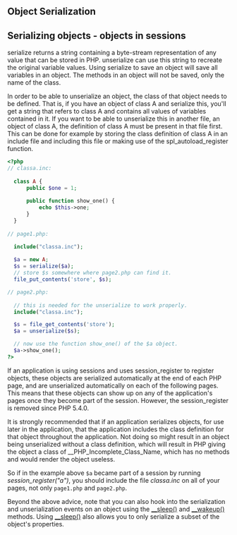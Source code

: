 Object Serialization
--------------------

Serializing objects - objects in sessions
-----------------------------------------

<span class="function">serialize</span> returns a string containing a
byte-stream representation of any value that can be stored in PHP. <span
class="function">unserialize</span> can use this string to recreate the
original variable values. Using serialize to save an object will save
all variables in an object. The methods in an object will not be saved,
only the name of the class.

In order to be able to <span class="function">unserialize</span> an
object, the class of that object needs to be defined. That is, if you
have an object of class A and serialize this, you'll get a string that
refers to class A and contains all values of variables contained in it.
If you want to be able to unserialize this in another file, an object of
class A, the definition of class A must be present in that file first.
This can be done for example by storing the class definition of class A
in an include file and including this file or making use of the <span
class="function">spl\_autoload\_register</span> function.

``` php
<?php
// classa.inc:
  
  class A {
      public $one = 1;
    
      public function show_one() {
          echo $this->one;
      }
  }
  
// page1.php:

  include("classa.inc");
  
  $a = new A;
  $s = serialize($a);
  // store $s somewhere where page2.php can find it.
  file_put_contents('store', $s);

// page2.php:
  
  // this is needed for the unserialize to work properly.
  include("classa.inc");

  $s = file_get_contents('store');
  $a = unserialize($s);

  // now use the function show_one() of the $a object.  
  $a->show_one();
?>
```

If an application is using sessions and uses <span
class="function">session\_register</span> to register objects, these
objects are serialized automatically at the end of each PHP page, and
are unserialized automatically on each of the following pages. This
means that these objects can show up on any of the application's pages
once they become part of the session. However, the <span
class="function">session\_register</span> is removed since PHP 5.4.0.

It is strongly recommended that if an application serializes objects,
for use later in the application, that the application includes the
class definition for that object throughout the application. Not doing
so might result in an object being unserialized without a class
definition, which will result in PHP giving the object a class of <span
class="classname">\_\_PHP\_Incomplete\_Class\_Name</span>, which has no
methods and would render the object useless.

So if in the example above `$a` became part of a session by running
*session\_register("a")*, you should include the file *classa.inc* on
all of your pages, not only `page1.php` and `page2.php`.

Beyond the above advice, note that you can also hook into the
serialization and unserialization events on an object using the
<a href="/language/oop5/magic.html#object.sleep" class="link">__sleep()</a>
and
<a href="/language/oop5/magic.html#object.wakeup" class="link">__wakeup()</a>
methods. Using
<a href="/language/oop5/magic.html#object.sleep" class="link">__sleep()</a>
also allows you to only serialize a subset of the object's properties.
